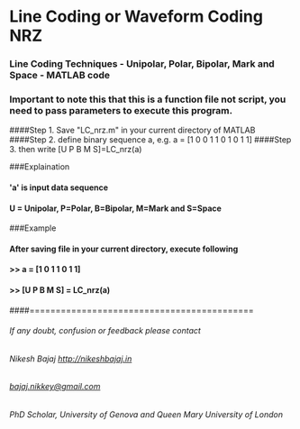# Line Coding  or Waveform Coding NRZ
### Line Coding Techniques - Unipolar, Polar, Bipolar, Mark and Space - MATLAB code
### Important to note this that this is a function file not script, you need to pass parameters to execute this program.

####Step 1. Save "LC_nrz.m" in your current directory of MATLAB
####Step 2. define binary sequence a, e.g.  a = [1 0 0 1 1  0 1 0 1 1]
####Step 3. then write [U P B M S]=LC_nrz(a)

###Explaination
#### 'a' is input data sequence
#### U = Unipolar, P=Polar, B=Bipolar, M=Mark and S=Space

###Example
#### After saving file in your current directory, execute following

#### >> a = [1 0 1 1 0 1 1]

#### >> [U P B M S] = LC_nrz(a)


####===========================================
###### If any doubt, confusion or feedback please contact
###### Nikesh Bajaj    http://nikeshbajaj.in
###### bajaj.nikkey@gmail.com
###### PhD Scholar, University of Genova and Queen Mary University of London

